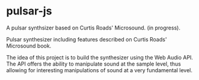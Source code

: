 # pulsar-js
A pulsar synthsizer based on Curtis Roads' Microsound. (in progress).

Pulsar synthesizer including features described on Curtis Roads' Microsound book. 

The idea of this project is to build the synthesizer using the Web Audio API. The API offers the ability to manipulate sound at the sample level, thus allowing for interesting manipulations of sound at a very fundamental level.
